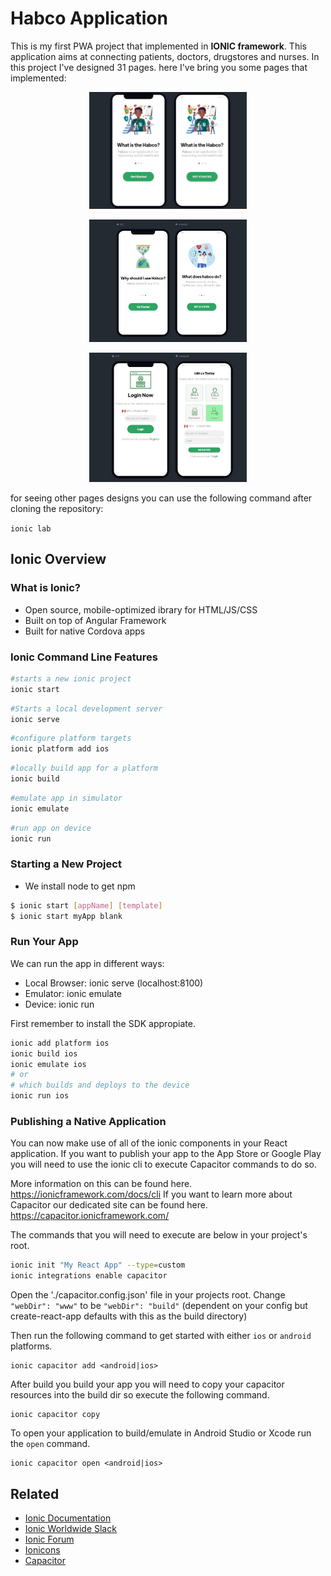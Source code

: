 # Habco Application

This is my first PWA project that implemented in **IONIC framework**. This application aims at connecting patients, doctors, drugstores and nurses. In this project I've designed 31 pages. here I've bring you some pages that implemented:


<p align="center">
  <img src="Welcome.JPG" width="50%" style= "margin-right:25%;margin-left:25%;">

</p>

<p align="center">
  <img src="Welcome1.JPG" width="50%" style= "margin-right:25%;margin-left:25%;">

</p>

<p align="center">
  <img src="Login_and_register.JPG" width="50%" style= "margin-right:25%;margin-left:25%;">

</p>


for seeing other pages designs you can use the following command after cloning the repository:

`ionic lab`

## Ionic Overview

### What is Ionic?

* Open source, mobile-optimized ibrary for HTML/JS/CSS
* Built on top of Angular Framework
* Built for native Cordova apps

### Ionic Command Line Features

```bash
#starts a new ionic project
ionic start
```

```bash
#Starts a local development server
ionic serve
```

```bash
#configure platform targets
ionic platform add ios
```

```bash
#locally build app for a platform
ionic build
```

```bash
#emulate app in simulator
ionic emulate
```

```bash
#run app on device
ionic run
```

### Starting a New Project

* We install node to get npm


```bash
$ ionic start [appName] [template]
$ ionic start myApp blank
```

### Run Your App

We can run the app in different ways:

* Local Browser: ionic serve (localhost:8100)
* Emulator: ionic emulate
* Device: ionic run

First remember to install the SDK appropiate.

```bash
ionic add platform ios
ionic build ios
ionic emulate ios
# or
# which builds and deploys to the device
ionic run ios
```
### Publishing a Native Application

You can now make use of all of the ionic components in your React application.
If you want to publish your app to the App Store or Google Play you will need to use the ionic cli to execute Capacitor commands to do so.

More information on this can be found here. https://ionicframework.com/docs/cli
If you want to learn more about Capacitor our dedicated site can be found here. https://capacitor.ionicframework.com/

The commands that you will need to execute are below in your project's root.
```sh
ionic init "My React App" --type=custom
ionic integrations enable capacitor
```

Open the './capacitor.config.json' file in your projects root.
Change `"webDir": "www"` to be `"webDir": "build"` (dependent on your config but create-react-app defaults with this as the build directory)

Then run the following command to get started with either `ios` or `android` platforms.
```
ionic capacitor add <android|ios>
```

After build you build your app you will need to copy your capacitor resources into the build dir so execute the following command.
```
ionic capacitor copy
```

To open your application to build/emulate in Android Studio or Xcode run the `open` command.
```
ionic capacitor open <android|ios>
```

## Related

* [Ionic Documentation](https://ionicframework.com/docs/)
* [Ionic Worldwide Slack](http://ionicworldwide.herokuapp.com/)
* [Ionic Forum](https://forum.ionicframework.com/)
* [Ionicons](http://ionicons.com/)
* [Capacitor](https://capacitor.ionicframework.com/)

